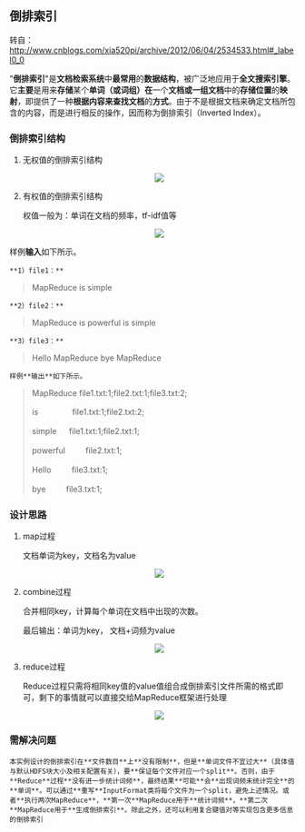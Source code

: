 ## 倒排索引

转自：http://www.cnblogs.com/xia520pi/archive/2012/06/04/2534533.html#_label0_0

 "**倒排索引**"是**文档检索系统**中**最常用**的**数据结构**，被广泛地应用于**全文搜索引擎**。它**主要**是用来**存储**某个**单词（或词组）在**一个**文档或一组文档**中的**存储位置**的**映射**，即提供了一种**根据内容来查找文档**的**方式**。由于不是根据文档来确定文档所包含的内容，而是进行相反的操作，因而称为倒排索引（Inverted Index）。

### 倒排索引结构

1. 无权值的倒排索引结构

   <center>
       <img src= "1"/>
   </center>

2. 有权值的倒排索引结构

   权值一般为：单词在文档的频率，tf-idf值等

   <center>
       <img src="2"/>
   </center>

  样例**输入**如下所示。

    **1）file1：**

> MapReduce is simple

    **2）file2：**

> MapReduce is powerful is simple

    **3）file3：**

> Hello MapReduce bye MapReduce

    样例**输出**如下所示。

> MapReduce      file1.txt:1;file2.txt:1;file3.txt:2;
>
> is        　　　　file1.txt:1;file2.txt:2;
>
> simple        　  file1.txt:1;file2.txt:1;
>
> powerful   　　 file2.txt:1;
>
> Hello       　　 file3.txt:1;
>
> bye       　　   file3.txt:1;

### 设计思路

1. map过程

   文档单词为key，文档名为value

   <center>
       <img src = "3"/>
   </center>

2. combine过程

   合并相同key，计算每个单词在文档中出现的次数。

   最后输出：单词为key， 文档+词频为value

   <center>
       <img src = "4"/>
   </center>

3. reduce过程

   Reduce过程只需将相同key值的value值组合成倒排索引文件所需的格式即可，剩下的事情就可以直接交给MapReduce框架进行处理

   <center>
       <img src = "5"/>
   </center>

### 需解决问题

    本实例设计的倒排索引在**文件数目**上**没有限制**，但是**单词文件不宜过大**（具体值与默认HDFS块大小及相关配置有关），要**保证每个文件对应一个split**。否则，由于**Reduce**过程**没有进一步统计词频**，最终结果**可能**会**出现词频未统计完全**的**单词**。可以通过**重写**InputFormat类将每个文件为一个split，避免上述情况。或者**执行两次MapReduce**，**第一次**MapReduce用于**统计词频**，**第二次**MapReduce用于**生成倒排索引**。除此之外，还可以利用复合键值对等实现包含更多信息的倒排索引